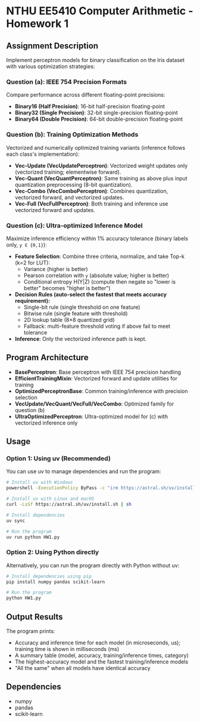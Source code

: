 # NTHU EE5410 Computer Arithmetic - Homework 1

## Assignment Description

Implement perceptron models for binary classification on the Iris dataset with various optimization strategies:

### Question (a): IEEE 754 Precision Formats

Compare performance across different floating-point precisions:

- **Binary16 (Half Precision)**: 16-bit half-precision floating-point
- **Binary32 (Single Precision)**: 32-bit single-precision floating-point
- **Binary64 (Double Precision)**: 64-bit double-precision floating-point

### Question (b): Training Optimization Methods

Vectorized and numerically optimized training variants (inference follows each class's implementation):

- **Vec-Update (VecUpdatePerceptron)**: Vectorized weight updates only (vectorized training; elementwise forward).
- **Vec-Quant (VecQuantPerceptron)**: Same training as above plus input quantization preprocessing (8-bit quantization).
- **Vec-Combo (VecComboPerceptron)**: Combines quantization, vectorized forward, and vectorized updates.
- **Vec-Full (VecFullPerceptron)**: Both training and inference use vectorized forward and updates.

### Question (c): Ultra-optimized Inference Model

Maximize inference efficiency within 1% accuracy tolerance (binary labels only, `y ∈ {0,1}`):

- **Feature Selection**: Combine three criteria, normalize, and take Top-k (k=2 for LUT):
  - Variance (higher is better)
  - Pearson correlation with `y` (absolute value; higher is better)
  - Conditional entropy H(Y|Z) (compute then negate so "lower is better" becomes "higher is better")
- **Decision Rules (auto-select the fastest that meets accuracy requirement):**
  - Single-bit rule (single threshold on one feature)
  - Bitwise rule (single feature with threshold)
  - 2D lookup table (8×8 quantized grid)
  - Fallback: multi-feature threshold voting if above fail to meet tolerance
- **Inference**: Only the vectorized inference path is kept.

## Program Architecture

- **BasePerceptron**: Base perceptron with IEEE 754 precision handling
- **EfficientTrainingMixin**: Vectorized forward and update utilities for training
- **OptimizedPerceptronBase**: Common training/inference with precision selection
- **VecUpdate/VecQuant/VecFull/VecCombo**: Optimized family for question (b)
- **UltraOptimizedPerceptron**: Ultra-optimized model for (c) with vectorized inference only

## Usage

### Option 1: Using uv (Recommended)

You can use uv to manage dependencies and run the program:

```bash
# Install uv with Windows
powershell -ExecutionPolicy ByPass -c "irm https://astral.sh/uv/install.ps1 | iex"

# Install uv with Linux and macOS
curl -LsSf https://astral.sh/uv/install.sh | sh

# Install dependencies
uv sync

# Run the program
uv run python HW1.py
```

### Option 2: Using Python directly

Alternatively, you can run the program directly with Python without uv:

```bash
# Install dependencies using pip
pip install numpy pandas scikit-learn

# Run the program
python HW1.py
```

## Output Results

The program prints:

- Accuracy and inference time for each model (in microseconds, us); training time is shown in milliseconds (ms)
- A summary table (model, accuracy, training/inference times, category)
- The highest-accuracy model and the fastest training/inference models
- "All the same" when all models have identical accuracy

## Dependencies

- numpy
- pandas
- scikit-learn
